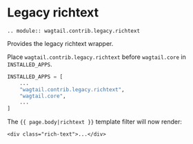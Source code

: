 # Legacy richtext

```eval_rst
.. module:: wagtail.contrib.legacy.richtext
```

Provides the legacy richtext wrapper.

Place `wagtail.contrib.legacy.richtext` before `wagtail.core` in  `INSTALLED_APPS`.

```python
INSTALLED_APPS = [
    ...
    "wagtail.contrib.legacy.richtext",
    "wagtail.core",
    ...
]
```

The `{{ page.body|richtext }}` template filter will now render:

```jinja+django
<div class="rich-text">...</div>
```
